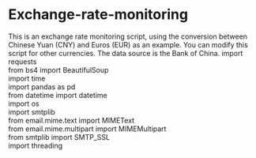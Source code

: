 # Exchange-rate-monitoring
This is an exchange rate monitoring script, using the conversion between Chinese Yuan (CNY) and Euros (EUR) as an example. You can modify this script for other currencies. The data source is the Bank of China.
import requests  
from bs4 import BeautifulSoup  
import time  
import pandas as pd  
from datetime import datetime  
import os  
import smtplib  
from email.mime.text import MIMEText  
from email.mime.multipart import MIMEMultipart  
from smtplib import SMTP_SSL  
import threading  
